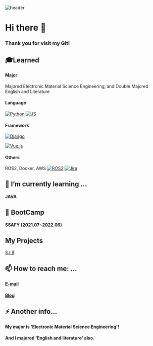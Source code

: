 ![header](https://capsule-render.vercel.app/api?type=waving&color=ffc5dc&height=300&section=header&text=Jiwon's%20git&fontSize=50&fontColor=79254a&animation=fadeIn)


# Hi there 👋

### Thank you for visit my Git!



## 🎓Learned

#### Major

Majored Electronic Material Science Engineering, and Double Majored English and Literature

#### Language

[![Python](https://img.shields.io/badge/Python-3776AB?style=flat-square&logo=python&logoColor=black)](github.com/yogjesi/S.I.B)
[![JS](https://img.shields.io/badge/JavaScript-F7DF1E?style=flat-square&logo=javascript&logoColor=black)](github.com/yogjesi/S.I.B)

#### Framework

[![Django](https://img.shields.io/badge/Django-092E20?style=flat-square&logo=django&logoColor=white)](github.com/yogjesi/S.I.B)

[![Vue.js](https://img.shields.io/badge/Vue.js-4FC08D?style=flat-square&logo=vue.js&logoColor=black)](github.com/yogjesi/S.I.B)

#### Others

ROS2, Docker, AWS
[![ROS2](https://img.shields.io/badge/ROS2-22314E?style=flat-square&logo=ROS&logoColor=white)](github.com/yogjesi/)
[![Jira](https://img.shields.io/badge/-Jira-0052CC?style=flat&logo=Jira&logoColor=white)]()




## 🌱 I’m currently learning ...
#### JAVA



## 🔭 BootCamp
#### SSAFY (2021.07~2022.06)






## My Projects
[S.I.B](https://github.com/yogjesi/SIB)



## 📫 How to reach me: ...
#### [E-mail](runtoeternity@naver.com)
#### [Blog](https://blog.naver.com/runtoeternity)



## ⚡ Another info...
#### My major is 'Electronic Material Science Engineering'!
#### And I majored 'English and literature' also.




<!--
**yogjesi/yogjesi** is a ✨ _special_ ✨ repository because its `README.md` (this file) appears on your GitHub profile.

Here are some ideas to get you started:
- 
- 👯 I’m looking to collaborate on ...
- 🤔 I’m looking for help with ...
- 💬 Ask me about ...
- 😄 Pronouns: ...
- 
-->
